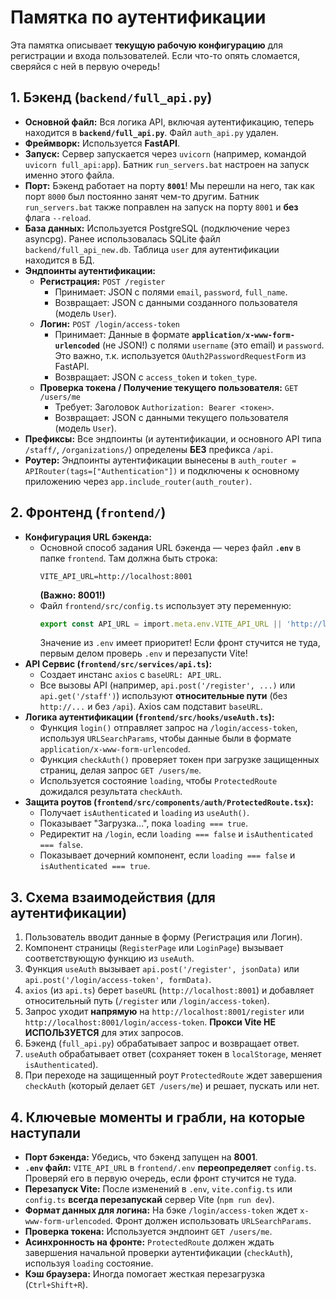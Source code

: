 # Памятка по аутентификации

Эта памятка описывает **текущую рабочую конфигурацию** для регистрации и входа пользователей. Если что-то опять сломается, сверяйся с ней в первую очередь!

## 1. Бэкенд (`backend/full_api.py`)

*   **Основной файл:** Вся логика API, включая аутентификацию, теперь находится в **`backend/full_api.py`**. Файл `auth_api.py` удален.
*   **Фреймворк:** Используется **FastAPI**.
*   **Запуск:** Сервер запускается через `uvicorn` (например, командой `uvicorn full_api:app`). Батник `run_servers.bat` настроен на запуск именно этого файла.
*   **Порт:** Бэкенд работает на порту **`8001`**! Мы перешли на него, так как порт `8000` был постоянно занят чем-то другим. Батник `run_servers.bat` также поправлен на запуск на порту `8001` и **без** флага `--reload`.
*   **База данных:** Используется PostgreSQL (подключение через asyncpg). Ранее использовалась SQLite файл `backend/full_api_new.db`. Таблица `user` для аутентификации находится в БД.
*   **Эндпоинты аутентификации:**
    *   **Регистрация:** `POST /register`
        *   Принимает: JSON с полями `email`, `password`, `full_name`.
        *   Возвращает: JSON с данными созданного пользователя (модель `User`).
    *   **Логин:** `POST /login/access-token`
        *   Принимает: Данные в формате **`application/x-www-form-urlencoded`** (не JSON!) с полями `username` (это email) и `password`. Это важно, т.к. используется `OAuth2PasswordRequestForm` из FastAPI.
        *   Возвращает: JSON с `access_token` и `token_type`.
    *   **Проверка токена / Получение текущего пользователя:** `GET /users/me`
        *   Требует: Заголовок `Authorization: Bearer <токен>`.
        *   Возвращает: JSON с данными текущего пользователя (модель `User`).
*   **Префиксы:** Все эндпоинты (и аутентификации, и основного API типа `/staff/`, `/organizations/`) определены **БЕЗ** префикса `/api`.
*   **Роутер:** Эндпоинты аутентификации вынесены в `auth_router = APIRouter(tags=["Authentication"])` и подключены к основному приложению через `app.include_router(auth_router)`.

## 2. Фронтенд (`frontend/`)

*   **Конфигурация URL бэкенда:**
    *   Основной способ задания URL бэкенда — через файл **`.env`** в папке `frontend`. Там должна быть строка:
        ```
        VITE_API_URL=http://localhost:8001
        ```
        **(Важно: 8001!)**
    *   Файл `frontend/src/config.ts` использует эту переменную:
        ```typescript
        export const API_URL = import.meta.env.VITE_API_URL || 'http://localhost:8001';
        ```
        Значение из `.env` имеет приоритет! Если фронт стучится не туда, первым делом проверь `.env` и перезапусти Vite!
*   **API Сервис (`frontend/src/services/api.ts`):**
    *   Создает инстанс `axios` с `baseURL: API_URL`.
    *   Все вызовы API (например, `api.post('/register', ...)` или `api.get('/staff')`) используют **относительные пути** (без `http://...` и без `/api`). Axios сам подставит `baseURL`.
*   **Логика аутентификации (`frontend/src/hooks/useAuth.ts`):**
    *   Функция `login()` отправляет запрос на `/login/access-token`, используя `URLSearchParams`, чтобы данные были в формате `application/x-www-form-urlencoded`.
    *   Функция `checkAuth()` проверяет токен при загрузке защищенных страниц, делая запрос `GET /users/me`.
    *   Используется состояние `loading`, чтобы `ProtectedRoute` дожидался результата `checkAuth`.
*   **Защита роутов (`frontend/src/components/auth/ProtectedRoute.tsx`):**
    *   Получает `isAuthenticated` и `loading` из `useAuth()`.
    *   Показывает "Загрузка...", пока `loading === true`.
    *   Редиректит на `/login`, если `loading === false` и `isAuthenticated === false`.
    *   Показывает дочерний компонент, если `loading === false` и `isAuthenticated === true`.

## 3. Схема взаимодействия (для аутентификации)

1.  Пользователь вводит данные в форму (Регистрация или Логин).
2.  Компонент страницы (`RegisterPage` или `LoginPage`) вызывает соответствующую функцию из `useAuth`.
3.  Функция `useAuth` вызывает `api.post('/register', jsonData)` или `api.post('/login/access-token', formData)`.
4.  `axios` (из `api.ts`) берет `baseURL` (`http://localhost:8001`) и добавляет относительный путь (`/register` или `/login/access-token`).
5.  Запрос уходит **напрямую** на `http://localhost:8001/register` или `http://localhost:8001/login/access-token`. **Прокси Vite НЕ ИСПОЛЬЗУЕТСЯ** для этих запросов.
6.  Бэкенд (`full_api.py`) обрабатывает запрос и возвращает ответ.
7.  `useAuth` обрабатывает ответ (сохраняет токен в `localStorage`, меняет `isAuthenticated`).
8.  При переходе на защищенный роут `ProtectedRoute` ждет завершения `checkAuth` (который делает `GET /users/me`) и решает, пускать или нет.

## 4. Ключевые моменты и грабли, на которые наступали

*   **Порт бэкенда:** Убедись, что бэкенд запущен на **8001**.
*   **`.env` файл:** `VITE_API_URL` в `frontend/.env` **переопределяет** `config.ts`. Проверяй его в первую очередь, если фронт стучится не туда.
*   **Перезапуск Vite:** После изменений в `.env`, `vite.config.ts` или `config.ts` **всегда перезапускай** сервер Vite (`npm run dev`).
*   **Формат данных для логина:** На бэке `/login/access-token` ждет `x-www-form-urlencoded`. Фронт должен использовать `URLSearchParams`.
*   **Проверка токена:** Используется эндпоинт `GET /users/me`.
*   **Асинхронность на фронте:** `ProtectedRoute` должен ждать завершения начальной проверки аутентификации (`checkAuth`), используя `loading` состояние.
*   **Кэш браузера:** Иногда помогает жесткая перезагрузка (`Ctrl+Shift+R`). 